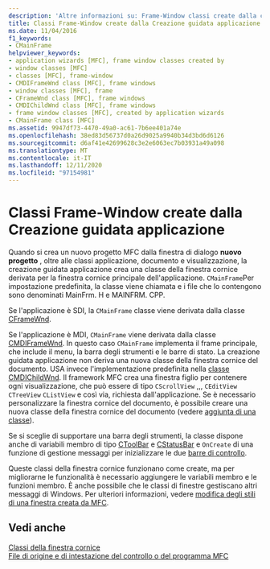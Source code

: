 ```yaml
---
description: 'Altre informazioni su: Frame-Window classi create dalla creazione guidata applicazione'
title: Classi Frame-Window create dalla Creazione guidata applicazione
ms.date: 11/04/2016
f1_keywords:
- CMainFrame
helpviewer_keywords:
- application wizards [MFC], frame window classes created by
- window classes [MFC]
- classes [MFC], frame-window
- CMDIFrameWnd class [MFC], frame windows
- window classes [MFC], frame
- CFrameWnd class [MFC], frame windows
- CMDIChildWnd class [MFC], frame windows
- frame window classes [MFC], created by application wizards
- CMainFrame class [MFC]
ms.assetid: 9947df73-4470-49a0-ac61-7b6ee401a74e
ms.openlocfilehash: 38ed83d56737d0a26d9025a9940b34d3bd6d6126
ms.sourcegitcommit: d6af41e42699628c3e2e6063ec7b03931a49a098
ms.translationtype: MT
ms.contentlocale: it-IT
ms.lasthandoff: 12/11/2020
ms.locfileid: "97154981"
---
```

# <a name="frame-window-classes-created-by-the-application-wizard"></a>Classi Frame-Window create dalla Creazione guidata applicazione

Quando si crea un nuovo progetto MFC dalla finestra di dialogo **nuovo progetto** , oltre alle classi applicazione, documento e visualizzazione, la creazione guidata applicazione crea una classe della finestra cornice derivata per la finestra cornice principale dell'applicazione. `CMainFrame`Per impostazione predefinita, la classe viene chiamata e i file che lo contengono sono denominati MainFrm. H e MAINFRM. CPP.

Se l'applicazione è SDI, la `CMainFrame` classe viene derivata dalla classe [CFrameWnd](reference/cframewnd-class.md).

Se l'applicazione è MDI, `CMainFrame` viene derivata dalla classe [CMDIFrameWnd](reference/cmdiframewnd-class.md). In questo caso `CMainFrame` implementa il frame principale, che include il menu, la barra degli strumenti e le barre di stato. La creazione guidata applicazione non deriva una nuova classe della finestra cornice del documento. USA invece l'implementazione predefinita nella [classe CMDIChildWnd](reference/cmdichildwnd-class.md). Il framework MFC crea una finestra figlio per contenere ogni visualizzazione, che può essere di tipo `CScrollView` ,,, `CEditView` `CTreeView` `CListView` e così via, richiesta dall'applicazione. Se è necessario personalizzare la finestra cornice del documento, è possibile creare una nuova classe della finestra cornice del documento (vedere [aggiunta di una classe](../ide/adding-a-class-visual-cpp.md)).

Se si sceglie di supportare una barra degli strumenti, la classe dispone anche di variabili membro di tipo [CToolBar](reference/ctoolbar-class.md) e [CStatusBar](reference/cstatusbar-class.md) e `OnCreate` di una funzione di gestione messaggi per inizializzare le due [barre di controllo](control-bars.md).

Queste classi della finestra cornice funzionano come create, ma per migliorarne le funzionalità è necessario aggiungere le variabili membro e le funzioni membro. È anche possibile che le classi di finestre gestiscano altri messaggi di Windows. Per ulteriori informazioni, vedere [modifica degli stili di una finestra creata da MFC](changing-the-styles-of-a-window-created-by-mfc.md).

## <a name="see-also"></a>Vedi anche

[Classi della finestra cornice](frame-window-classes.md)<br/>
[File di origine e di intestazione del controllo o del programma MFC](../build/reference/mfc-program-or-control-source-and-header-files.md)
